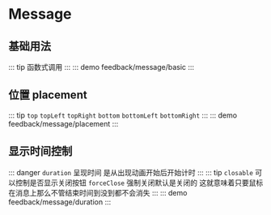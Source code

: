# Message

## 基础用法

::: tip
函数式调用
:::
::: demo 
feedback/message/basic
:::

## 位置 placement

::: tip
`top` `topLeft` `topRight` 
`bottom` `bottomLeft` `bottomRight` 
:::
::: demo 
feedback/message/placement
:::


## 显示时间控制

::: danger
  `duration` 呈现时间 是从出现动画开始后开始计时
:::
::: tip
`closable` 可以控制是否显示关闭按钮 
`forceClose` 强制关闭默认是关闭的 这就意味着只要鼠标在消息上那么不管结束时间到没到都不会消失
:::
::: demo 
feedback/message/duration
:::
